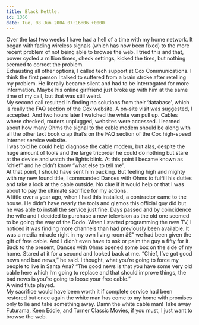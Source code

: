 ```yaml
---
title: Black Kettle.
id: 1366
date: Tue, 08 Jun 2004 07:16:06 +0000
---
```


Over the last two weeks I have had a hell of a time with my home network. It began with fading wireless signals (which has now been fixed) to the more recent problem of not being able to browse the web. I tried this and that, power cycled a million times, check settings, kicked the tires, but nothing seemed to correct the problem.  
 Exhausting all other options, I called tech support at Cox Communications. I think the first person I talked to suffered from a brain stroke after retelling my problem. He literally became silent and had to be interrogated for more information. Maybe his online girlfriend just broke up with him at the same time of my call, but that was still weird.  
 My second call resulted in finding no solutions from their ‘database’, which is really the FAQ section of the Cox website. A on-site visit was suggested, I accepted. And two hours later I watched the white van pull up. Cables where checked, routers unplugged, websites were accessed. I learned about how many Ohms the signal to the cable modem should be along with all the other text book crap that’s on the FAQ section of the Cox high-speed Internet service website.  
 I was told he could help diagnose the cable modem, but alas, despite the huge amount of tools and the large tricorder he could do nothing but stare at the device and watch the lights blink. At this point I became known as “chief” and he didn’t know “what else to tell me”.  
 At that point, I should have sent him packing. But feeling high and mighty with my new found title, I commanded Dances with Ohms to fulfill his duties and take a look at the cable outside. No clue if it would help or that I was about to pay the ultimate sacrifice for my actions.  
 A little over a year ago, when I had this installed, a contractor came to the house. He didn’t have nearly the tools and gizmos this official guy did but he was able to install the service just fine. Days passed and by coincidence the wife and I decided to purchase a new television as the old one seemed to be going the way of the Dodo. When I started programming the new TV, I noticed it was finding more channels than had previously been available. It was a media miracle right in my own living room â€” we had been given the gift of free cable. And I didn’t even have to ask or palm the guy a fifty for it.  
 Back to the present, Dances with Ohms opened some box on the side of my home. Stared at it for a second and looked back at me. “Chief, I’ve got good news and bad news,” he said. I thought, what you’re going to force my people to live in Santa Ana? “The good news is that you have some very old cable here which I’m going to replace and that should improve things, the bad news is you’re going to loose your free cable.”  
 A wind flute played.  
 My sacrifice would have been worth it if complete service had been restored but once again the white man has come to my home with promises only to lie and take something away. Damn the white cable man! Take away Futurama, Keen Eddie, and Turner Classic Movies, if you must, I just want to browse the web.


